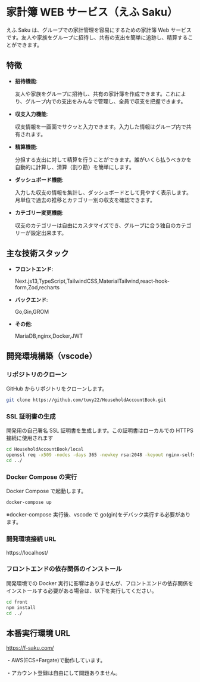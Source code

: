 # 家計簿 WEB サービス（えふ Saku）

えふ Saku は、グループでの家計管理を容易にするための家計簿 Web サービスです。友人や家族をグループに招待し、共有の支出を簡単に追跡し、精算することができます。

## 特徴

- **招待機能**:

  友人や家族をグループに招待し、共有の家計簿を作成できます。これにより、グループ内での支出をみんなで管理し、全員で収支を把握できます。

- **収支入力機能**:

  収支情報を一画面でサクッと入力できます。入力した情報はグループ内で共有されます。

- **精算機能**:

  分担する支出に対して精算を行うことができます。誰がいくら払うべきかを自動的に計算し、清算（割り勘）を簡単にします。

- **ダッシュボード機能**:

  入力した収支の情報を集計し、ダッシュボードとして見やすく表示します。月単位で過去の推移とカテゴリー別の収支を確認できます。

- **カテゴリー変更機能**:

  収支のカテゴリーは自由にカスタマイズでき、グループに合う独自のカテゴリーが設定出来ます。

## 主な技術スタック

- **フロントエンド**:

  Next.js13,TypeScript,TailwindCSS,MaterialTailwind,react-hook-form,Zod,recharts

- **バックエンド**:

  Go,Gin,GROM

- **その他**:

  MariaDB,nginx,Docker,JWT

## 開発環境構築（vscode）

### リポジトリのクローン

GitHub からリポジトリをクローンします。

```bash
git clone https://github.com/tuvy22/HouseholdAccountBook.git
```

### SSL 証明書の生成

開発用の自己署名 SSL 証明書を生成します。この証明書はローカルでの HTTPS 接続に使用されます

```bash
cd HouseholdAccountBook/local
openssl req -x509 -nodes -days 365 -newkey rsa:2048 -keyout nginx-selfsigned.key -out nginx-selfsigned.crt
cd ../
```

### Docker Compose の実行

Docker Compose で起動します。

```bash
docker-compose up
```

※docker-compose 実行後、vscode で go(gin)をデバック実行する必要があります。

### 開発環境接続 URL

https://localhost/

### フロントエンドの依存関係のインストール

開発環境での Docker 実行に影響はありませんが、フロントエンドの依存関係をインストールする必要がある場合は、以下を実行してください。

```bash
cd front
npm install
cd ../
```

## 本番実行環境 URL

https://f-saku.com/

・AWS(ECS+Fargate)で動作しています。

・アカウント登録は自由にして問題ありません。
